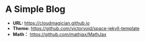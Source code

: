 # A Simple Blog 

* **URL:** https://cloudmagician.github.io
* **Theme:** https://github.com/victorvoid/space-jekyll-template
* **Math：** https://github.com/mathjax/MathJax
